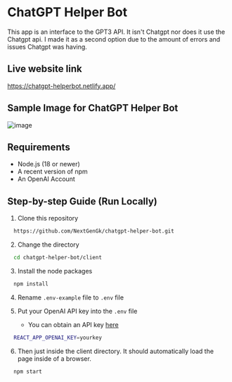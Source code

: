 # ChatGPT Helper Bot

This app is an interface to the GPT3 API. It isn't Chatgpt nor does it use the Chatgpt api.
I made it as a second option due to the amount of errors and issues Chatgpt was having.

## Live website link 
https://chatgpt-helperbot.netlify.app/

## Sample Image for ChatGPT Helper Bot
![image](https://user-images.githubusercontent.com/95544839/221374571-75b3852b-0f99-4ce4-bd20-838d2365e23f.png)

## Requirements

-   Node.js (18 or newer)
-   A recent version of npm
-   An OpenAI Account

## Step-by-step Guide (Run Locally)

1. Clone this repository 
```bash
  https://github.com/NextGenGk/chatgpt-helper-bot.git
```

2. Change the directory 
```bash
  cd chatgpt-helper-bot/client
```

3. Install the node packages
```bash
  npm install
```

4. Rename `.env-example` file to `.env` file

5. Put your OpenAI API key into the `.env` file
    - You can obtain an API key [here](https://platform.openai.com/account/api-keys)
```bash
  REACT_APP_OPENAI_KEY=yourkey
```

6. Then just inside the client directory. It should automatically load the page inside of a browser.
```bash
  npm start
```
